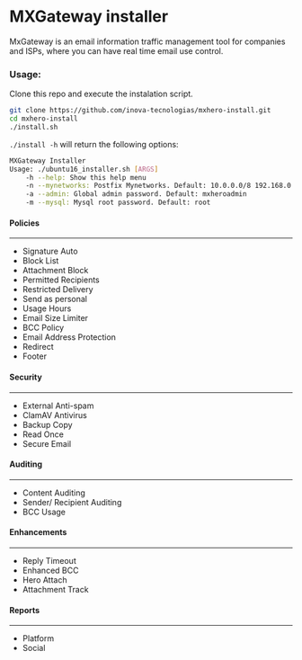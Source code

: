 # MXGateway installer

MxGateway is an email information traffic management tool for companies and ISPs, where you can have real time email use control.

### Usage:

Clone this repo and execute the instalation script.

```sh
git clone https://github.com/inova-tecnologias/mxhero-install.git
cd mxhero-install
./install.sh
```
`./install -h` will return the following options:

```sh
MXGateway Installer
Usage: ./ubuntu16_installer.sh [ARGS]
	-h --help: Show this help menu
	-n --mynetworks: Postfix Mynetworks. Default: 10.0.0.0/8 192.168.0.0/16 127.0.0.0/8
	-a --admin: Global admin password. Default: mxheroadmin
	-m --mysql: Mysql root password. Default: root
```
#### Policies
---
 - Signature Auto
 - Block List
 - Attachment Block
 - Permitted Recipients
 - Restricted Delivery
 - Send as personal
 - Usage Hours
 - Email Size Limiter
 - BCC Policy
 - Email Address Protection
 - Redirect
 - Footer
#### Security
---
  - External Anti-spam
 - ClamAV Antivirus
 - Backup Copy
 - Read Once
 - Secure Email
#### Auditing
---
 - Content Auditing
 - Sender/ Recipient Auditing
 - BCC Usage
#### Enhancements
---
 - Reply Timeout
 - Enhanced BCC
 - Hero Attach
 - Attachment Track
#### Reports
---
 - Platform
 - Social
